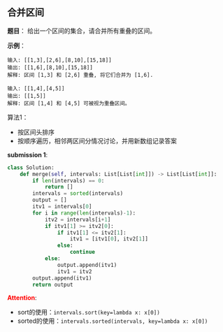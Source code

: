 ## 合并区间
**题目**：
给出一个区间的集合，请合并所有重叠的区间。

**示例**：
```
输入: [[1,3],[2,6],[8,10],[15,18]]
输出: [[1,6],[8,10],[15,18]]
解释: 区间 [1,3] 和 [2,6] 重叠, 将它们合并为 [1,6].
```

```
输入: [[1,4],[4,5]]
输出: [[1,5]]
解释: 区间 [1,4] 和 [4,5] 可被视为重叠区间。
```

算法1：
- 按区间头排序
- 按顺序遍历，相邻两区间分情况讨论，并用新数组记录答案

**submission 1**:
```python
class Solution:
    def merge(self, intervals: List[List[int]]) -> List[List[int]]:
        if len(intervals) == 0:
            return []
        intervals = sorted(intervals)
        output = []
        itv1 = intervals[0]
        for i in range(len(intervals)-1):
            itv2 = intervals[i+1]
            if itv1[1] >= itv2[0]:
                if itv1[1] <= itv2[1]:
                    itv1 = [itv1[0], itv2[1]]
                else:
                    continue
            else:
                output.append(itv1)
                itv1 = itv2
        output.append(itv1)
        return output
```


<font color="#FF0000">**Attention**</font>:

- sort的使用：```intervals.sort(key=lambda x: x[0])```
- sorted的使用：```intervals.sorted(intervals, key=lambda x: x[0])```
